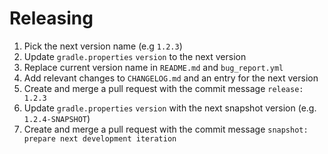 # Releasing

1. Pick the next version name (e.g `1.2.3`)
2. Update `gradle.properties` `version` to the next version
3. Replace current version name in `README.md` and `bug_report.yml`
4. Add relevant changes to `CHANGELOG.md` and an entry for the next version
5. Create and merge a pull request with the commit message `release: 1.2.3`
6. Update `gradle.properties` `version` with the next snapshot version (e.g. `1.2.4-SNAPSHOT`)
7. Create and merge a pull request with the commit message
   `snapshot: prepare next development iteration`
